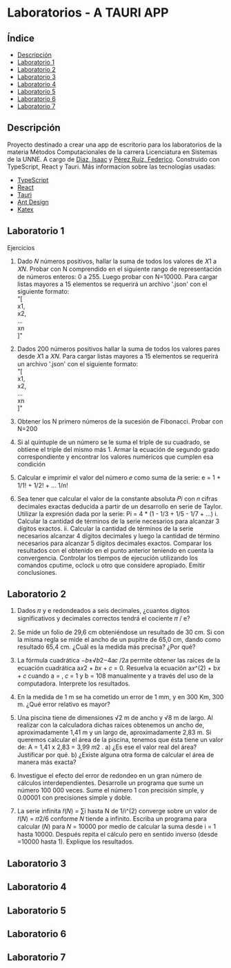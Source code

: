 # Laboratorios - A TAURI APP

## Índice
- [Descripción](#descripción)
- [Laboratorio 1](#laboratorio1)
- [Laboratorio 2](#laboratorio2)
- [Laboratorio 3](#laboratorio3)
- [Laboratorio 4](#laboratorio4)
- [Laboratorio 5](#laboratorio5)
- [Laboratorio 6](#laboratorio6)
- [Laboratorio 7](#laboratorio7)
## Descripción

Proyecto destinado a crear una app de escritorio para los laboratorios de la materia Métodos Computacionales de la carrera Licenciatura en Sistemas
de la UNNE. A cargo de [Diaz, Isaac](https://github.com/IsaacDiaz211) y [Pérez Ruíz, Federico](https://github.com/Fede-Code-007).
Construido con TypeScript, React y Tauri.
Más informacíon sobre las tecnologías usadas:
- [TypeScript](https://www.typescriptlang.org/)
- [React](https://es.react.dev/)
- [Tauri](https://tauri.app/)
- [Ant Design](https://ant.design/)
- [Katex](https://katex.org/)

## Laboratorio 1
Ejercicios 
1. Dado 𝑁 números positivos, hallar la suma de todos los valores de 𝑋1 a 𝑋𝑁. Probar con N 
comprendido en el siguiente rango de representación de números enteros: 0 a 255. 
Luego probar con N=10000.
  Para cargar listas mayores a 15 elementos se requerirá un archivo '.json' con el siguiente formato:  
"[  
  x1,  
  x2,  
  ...  
  xn  
]"

2. Dados 200 números positivos hallar la suma de todos los valores pares desde 𝑋1 a 𝑋𝑁.
   Para cargar listas mayores a 15 elementos se requerirá un archivo '.json' con el siguiente formato:  
"[  
  x1,  
  x2,  
  ...  
  xn  
]"

3. Obtener los N primero números de la sucesión de Fibonacci. Probar con N=200

4. Si al quíntuple de un número se le suma el triple de su cuadrado, se obtiene el triple del 
mismo más 1. Armar la ecuación de segundo grado correspondiente y encontrar los 
valores numéricos que cumplen esa condición

5. Calcular e imprimir el valor del número 𝑒 como suma de la serie:
   e = 1 + 1/1! + 1/2! + ... 1/n!

6. Sea tener que calcular el valor de la constante absoluta 𝑃𝑖 con 𝑛 cifras decimales exactas 
deducida a partir de un desarrollo en serie de Taylor. Utilizar la expresión dada por la 
serie:
  Pi = 4 * (1 - 1/3 + 1/5 - 1/7 + ...)
  i. Calcular la cantidad de términos de la serie necesarios para alcanzar 3 dígitos 
  exactos. 
  ii. Calcular la cantidad de términos de la serie necesarios alcanzar 4 dígitos decimales 
  y luego la cantidad de término necesarios para alcanzar 5 dígitos decimales exactos. 
  Comparar los resultados con el obtenido en el punto anterior teniendo en cuenta 
  la convergencia. Controlar los tiempos de ejecución utilizando los comandos cputime, 
  oclock u otro que considere apropiado. Emitir conclusiones. 

## Laboratorio 2
1. Dados 𝜋 y e redondeados a seis decimales, ¿cuantos dígitos significativos y decimales 
correctos tendrá el cociente 𝜋 / e?

3.  Se mide un folio de 29,6 cm obteniéndose un resultado de 30 cm. Si con la misma regla 
se mide el ancho de un pupitre de 65,0 cm, dando como resultado 65,4 cm. ¿Cuál es la 
medida más precisa? ¿Por qué? 

4. La fórmula cuadrática −𝑏±√𝑏2−4𝑎𝑐 /2𝑎 permite obtener las raíces de la ecuación cuadrática 
a𝑥2 + 𝑏𝑥 + 𝑐 = 0.   Resuelva   la   ecuación   a𝑥^(2) + b𝑥 + 𝑐 cuando a = , 𝑐 = 1 y b = 108 
manualmente y a través del uso de la computadora. Interprete los resultados. 

4. En la medida de 1 m se ha cometido un error de 1 mm, y en 300 Km, 300 m. ¿Qué error 
relativo es mayor?

6. Una piscina tiene de dimensiones √2 m de ancho y √8 m de largo. Al realizar con la 
calculadora dichas raíces obtenemos un ancho de, aproximadamente 1,41 m y un largo 
de, aproximadamente 2,83 m. Si queremos calcular el área de la piscina, tenemos que 
ésta tiene un valor de: A = 1,41 x 2,83 = 3,99 𝑚2 . 
a) ¿Es ese el valor real del área? Justificar por qué. 
b) ¿Existe alguna otra forma de calcular el área de manera más exacta? 

7. Investigue el efecto del error de redondeo en un gran número de cálculos 
interdependientes. Desarrolle un programa que sume un número 100 000 veces. Sume 
el número 1 con precisión simple, y 0.00001 con precisiones simple y doble. 
 
8. La serie infinita 𝑓(𝑁) = ∑i hasta N de 1/i^(2) converge sobre un valor de 𝑓(𝑁) = 𝜋2/6 conforme 𝑁 tiende 
a infinito. Escriba un programa para calcular (𝑁) para 𝑁 = 10000 por medio de calcular la 
suma desde i = 1 hasta 10000. Después repita el cálculo pero en sentido inverso (desde =10000 hasta 1). Explique los resultados.

## Laboratorio 3
## Laboratorio 4
## Laboratorio 5
## Laboratorio 6
## Laboratorio 7
